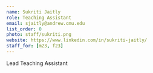 ```yaml
---
name: Sukriti Jaitly
role: Teaching Assistant
email: sjaitly@andrew.cmu.edu
list_order: 0
photo: staff/sukriti.png
website: https://www.linkedin.com/in/sukriti-jaitly/
staff_for: [m23, f23]
---
```

Lead Teaching Assistant